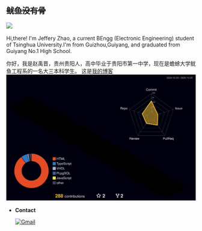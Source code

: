 ## ~~鱿鱼没有骨~~

![](https://komarev.com/ghpvc/?username=konpoku)

Hi,there! I'm Jeffery Zhao, a current BEngg (Electronic Engineering) student of Tsinghua University.I'm from Guizhou,Guiyang, and graduated from Guiyang No.1 High School.

你好，我是赵禹晋，贵州贵阳人，高中毕业于贵阳市第一中学，现在是蟾蜍大学鱿鱼工程系的一名大三本科学生。
这是[我的博客](http://konpoku.github.io/)
![](./profile-3d-contrib/profile-night-rainbow.svg)

- **Contact**

    [![Gmail](https://img.shields.io/badge/Gmail-D14836?style=for-the-badge&logo=gmail&logoColor=white)](mailto:me@konpoku.top)
